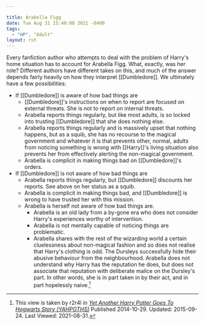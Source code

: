 ```yaml
---

title: Arabella Figg
date: Tue Aug 31 15:49:08 2021 -0400
tags:
  - "HP", "Adult"
layout: rut
---
```



Every fanfiction author who attempts to deal with the problem of Harry's home
situation has to account for Arabella Figg.  What, exactly, was her role?
Different authors have different takes on this, and much of the answer depends
fairly heavily on how they interpret [[Dumbledore]].  We ultimately have a few
possibilities:

* If [[Dumbledore]] is aware of how bad things are
	* [[Dumbledore]]'s instructions on when to report are focused on external
	  threats.  She is not to report on internal threats.
	* Arabella reports things regularly, but like most adults, is so locked into
	  trusting [[Dumbledore]] that she does nothing else. 
	* Arabella reports things regularly and is massively upset that nothing
	  happens, but as a squib, she has no recourse to the magical government and
		whatever it is that prevents other, normal, adults from noticing something
		is wrong with [[Harry]]'s living situation also prevents her from
		effectively alerting the non-magical government.
	* Arabella is complicit in making things bad on [[Dumbledore]]'s orders.
* If [[Dumbledore]] is not aware of how bad things are
	* Arabella reports things regularly, but [[Dumbledore]] discounts her
	  reports.  See above on her status as a squib.
	* Arabella is complicit in making things bad, and [[Dumbledore]] is wrong to
	  have trusted her with this mission.
	* Arabella is herself not aware of how bad things are.
		* Arabella is an old lady from a by-gone era who does not consider Harry's
		  experiences worthy of intervention.
		* Arabella is not mentally capable of noticing things are problematic.
		* Arabella shares with the rest of the wizarding world a certain
		  cluelessness about non-magical fashion and so does not realise that
			Harry's clothing is odd.  The Dursleys successfully hide their abusive
			behaviour from the neighbourhood.  Arabella does not understand why Harry
			has the reputation he does, but does not associate that reputation with
			deliberate malice on the Dursley's part.  In other words, she is in part
			taken in by their act, and in part hopelessly naive.[^20210831-1]

[^20210831-1]: This view is taken by r2r4l in 
    _[Yet Another Harry Potter Goes To Hogwarts Story (YAHPGTHS)](https://www.fanfiction.net/s/10789352)_
		Published 2014-10-29. Updated: 2015-09-24. Last Viewed: 2021-08-31.

